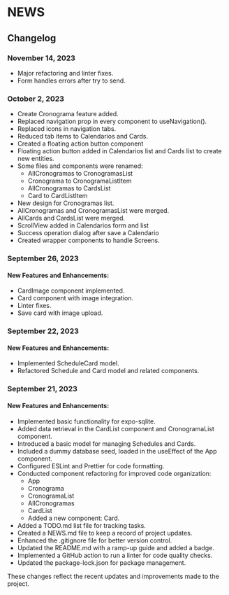 # NEWS

## Changelog

### November 14, 2023
- Major refactoring and linter fixes.
- Form handles errors after try to send.

### October 2, 2023
- Create Cronograma feature added.
- Replaced navigation prop in every component to useNavigation().
- Replaced icons in navigation tabs.
- Reduced tab items to Calendarios and Cards.
- Created a floating action button component
- Floating action button added in Calendarios list and Cards list to create new entities.
- Some files and components were renamed:
  - AllCronogramas to CronogramasList
  - Cronograma to CronogramaListItem
  - AllCronogramas to CardsList
  - Card to CardListItem
- New design for Cronogramas list.
- AllCronogramas and CronogramasList were merged.
- AllCards and CardsList were merged.
- ScrollView added in Calendarios form and list 
- Success operation dialog after save a Calendario 
- Created wrapper components to handle Screens.

### September 26, 2023

#### New Features and Enhancements:
- CardImage component implemented.
- Card component with image integration.
- Linter fixes.
- Save card with image upload.

### September 22, 2023

#### New Features and Enhancements:

- Implemented ScheduleCard model.
- Refactored Schedule and Card model and related components.

### September 21, 2023

#### New Features and Enhancements:

- Implemented basic functionality for expo-sqlite.
- Added data retrieval in the CardList component and CronogramaList component.
- Introduced a basic model for managing Schedules and Cards.
- Included a dummy database seed, loaded in the useEffect of the App component.
- Configured ESLint and Prettier for code formatting.
- Conducted component refactoring for improved code organization:
  - App
  - Cronograma
  - CronogramaList
  - AllCronogramas
  - CardList
  - Added a new component: Card.
- Added a TODO.md list file for tracking tasks.
- Created a NEWS.md file to keep a record of project updates.
- Enhanced the .gitignore file for better version control.
- Updated the README.md with a ramp-up guide and added a badge.
- Implemented a GitHub action to run a linter for code quality checks.
- Updated the package-lock.json for package management.

These changes reflect the recent updates and improvements made to the project.
